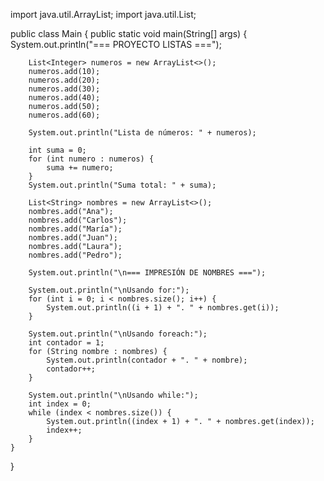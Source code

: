 import java.util.ArrayList;
import java.util.List;

public class Main {
    public static void main(String[] args) {
        System.out.println("=== PROYECTO LISTAS ===");

        List<Integer> numeros = new ArrayList<>();
        numeros.add(10);
        numeros.add(20);
        numeros.add(30);
        numeros.add(40);
        numeros.add(50);
        numeros.add(60);

        System.out.println("Lista de números: " + numeros);

        int suma = 0;
        for (int numero : numeros) {
            suma += numero;
        }
        System.out.println("Suma total: " + suma);

        List<String> nombres = new ArrayList<>();
        nombres.add("Ana");
        nombres.add("Carlos");
        nombres.add("María");
        nombres.add("Juan");
        nombres.add("Laura");
        nombres.add("Pedro");

        System.out.println("\n=== IMPRESIÓN DE NOMBRES ===");

        System.out.println("\nUsando for:");
        for (int i = 0; i < nombres.size(); i++) {
            System.out.println((i + 1) + ". " + nombres.get(i));
        }

        System.out.println("\nUsando foreach:");
        int contador = 1;
        for (String nombre : nombres) {
            System.out.println(contador + ". " + nombre);
            contador++;
        }

        System.out.println("\nUsando while:");
        int index = 0;
        while (index < nombres.size()) {
            System.out.println((index + 1) + ". " + nombres.get(index));
            index++;
        }
    }
}
